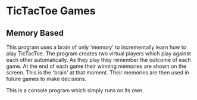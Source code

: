 # TicTacToe Games

## Memory Based
This program uses a brain of only 'memory' to incrementally learn how to play TicTacToe. 
The program creates two virtual players which play against each other automatically. As they play they remember the outcome of each game.
At the end of each game their winning memories are shown on the screen. This is the 'brain' at that moment. 
Their memories are then used in future games to make decisions.

This is a console program which simply runs on its own. 
